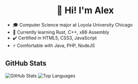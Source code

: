 <h1 align="center">👋 Hi! I'm Alex</h1>

- 🎓 Computer Science major at Loyola University Chicago
- 🌱 Currently learning Rust, C++, x86 Assembly
- ✔️ Certified in HTML5, CSS3, JavaScript
- ⚡ Comfortable with Java, PHP, NodeJS


## GitHub Stats

![GitHub Stats](https://github-readme-stats.vercel.app/api?username=alexsobiek&count_private=true&show_icons=true)
![Top Languages](https://github-readme-stats.vercel.app/api/top-langs/?username=alexsobiek&1)

